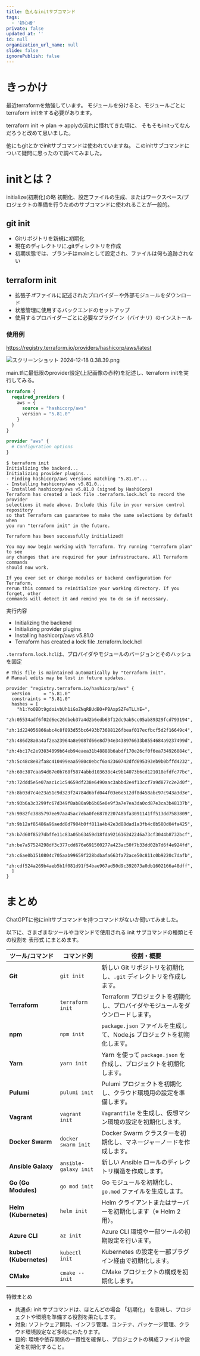 ```yaml
---
title: 色んなinitサブコマンド
tags:
  - '初心者'
private: false
updated_at: ''
id: null
organization_url_name: null
slide: false
ignorePublish: false
---
```

# きっかけ
最近terraformを勉強しています。
モジュールを分けると、モジュールごとにterraform initをする必要があります。

terraform init → plan → applyの流れに慣れてきた頃に、
そもそもinitってなんだろうと改めて思いました。

他にもgitとかでinitサブコマンドは使われていますね。
このinitサブコマンドについて疑問に思ったので調べてみました。

# initとは？
initialize(初期化)の略
初期化、設定ファイルの生成、またはワークスペース/プロジェクトの準備を行うためのサブコマンドに使われることが一般的。

## git init
* Gitリポジトリを新規に初期化
* 現在のディレクトリに.gitディレクトリを作成
* 初期状態では、ブランチはmainとして設定され、ファイルは何も追跡されない

## terraform init
* 拡張子.tfファイルに記述されたプロバイダーや外部モジュールをダウンロード
* 状態管理に使用するバックエンドのセットアップ
* 使用するプロバイダーごとに必要なプラグイン（バイナリ）のインストール

### 使用例

https://registry.terraform.io/providers/hashicorp/aws/latest

![スクリーンショット 2024-12-18 0.38.39.png](https://qiita-image-store.s3.ap-northeast-1.amazonaws.com/0/3862159/3c8bc764-03f6-0af4-c509-5d932858aeb4.png)

main.tfに最低限のprovider設定(上記画像の赤枠)を記述し、terraform initを実行してみる。

```:main.tf
terraform {
  required_providers {
    aws = {
      source = "hashicorp/aws"
      version = "5.81.0"
    }
  }
}

provider "aws" {
  # Configuration options
}
```

```:terraform init
$ terraform init
Initializing the backend...
Initializing provider plugins...
- Finding hashicorp/aws versions matching "5.81.0"...
- Installing hashicorp/aws v5.81.0...
- Installed hashicorp/aws v5.81.0 (signed by HashiCorp)
Terraform has created a lock file .terraform.lock.hcl to record the provider
selections it made above. Include this file in your version control repository
so that Terraform can guarantee to make the same selections by default when
you run "terraform init" in the future.

Terraform has been successfully initialized!

You may now begin working with Terraform. Try running "terraform plan" to see
any changes that are required for your infrastructure. All Terraform commands
should now work.

If you ever set or change modules or backend configuration for Terraform,
rerun this command to reinitialize your working directory. If you forget, other
commands will detect it and remind you to do so if necessary.
```

実行内容
* Initializing the backend
* Initializing provider plugins
* Installing hashicorp/aws v5.81.0
* Terraform has created a lock file .terraform.lock.hcl

`.terraform.lock.hcl`は、プロバイダやモジュールのバージョンとそのハッシュ を固定
```:.terraform.lock.hcl
# This file is maintained automatically by "terraform init".
# Manual edits may be lost in future updates.

provider "registry.terraform.io/hashicorp/aws" {
  version     = "5.81.0"
  constraints = "5.81.0"
  hashes = [
    "h1:YoOBDt9gdoivbUh1iGoZNqRBUdBO+PBAxpSZFeTLLYE=",
    "zh:05534adf6f02d6ec26dbeb37a4d2b6edb63f12dc9ab5cc05ab89329fcd793194",
    "zh:1d224056866abc4c8f893d55bc6493b73688126fbeaf017ecfbcf5d2f16649c4",
    "zh:486d28a0a4af2ea23964a8e9087d66e8d794e3438976633b8554684a9237499d",
    "zh:4bc17c2e93034099b64eb94eaea31b48888b6abdf170e26cf0f6ea734926084c",
    "zh:5c48c8e82fa8c410499eaa5980c0ebcf6a42360742dfd695393eb9b0bffd4232",
    "zh:60c387caa94d67e0b768f5874abbd103638c4c9b14073b6cd121018efdfc77bc",
    "zh:72ddd5e5e07aac1c1c54659df238e6490aac3abbd2e4f13ccf7a9d877c2e2d0f",
    "zh:8b03d7c4e23a51c9d323f24784d6bfd044f03e6e512df8d458abc97c943a3d3e",
    "zh:93b6a3c3299fc67d349f8ab80a9b6b65e0e9f3a7e7ea3da0cd87e3ca3b48137b",
    "zh:9982fc3885797ee97aa45ac7eba0fe6870220748bfa3091141ff513dd7583809",
    "zh:9b12af85486a96aedd8d7984b0ff811a4b42e3d88dad1a3fb4c0b580d04fa425",
    "zh:b7d60f8527dbffe11c83a05b63459d18fda921616242246a73cf3044b8732bcf",
    "zh:be7a57524298df3c377cdd676e691500277a423ac50f7b33dd02b7d6f4e924fd",
    "zh:c6ae0b1510804c705aab99659f228bdbafa663fa72ace50c811c0b9220c7dafb",
    "zh:cdf524a269b4aeb5b1f081d91f54bae967ad50d9c392073a0db1602166a48dff",
  ]
}
```

# まとめ

ChatGPTに他にinitサブコマンドを持つコマンドがないか聞いてみました。

以下に、さまざまなツールやコマンドで使用される init サブコマンドの種類とその役割を 表形式 にまとめます。

| **ツール/コマンド**        | **コマンド例**           | **役割・概要**                                                               |
|----------------------------|--------------------------|----------------------------------------------------------------------------|
| **Git**                    | `git init`              | 新しい Git リポジトリを初期化し、`.git` ディレクトリを作成します。          |
| **Terraform**              | `terraform init`        | Terraform プロジェクトを初期化し、プロバイダやモジュールをダウンロードします。|
| **npm**                    | `npm init`              | `package.json` ファイルを生成して、Node.js プロジェクトを初期化します。      |
| **Yarn**                   | `yarn init`             | Yarn を使って `package.json` を作成し、プロジェクトを初期化します。         |
| **Pulumi**                 | `pulumi init`           | Pulumi プロジェクトを初期化し、クラウド環境用の設定を準備します。           |
| **Vagrant**                | `vagrant init`          | `Vagrantfile` を生成し、仮想マシン環境の設定を初期化します。                |
| **Docker Swarm**           | `docker swarm init`     | Docker Swarm クラスターを初期化し、マネージャーノードを作成します。         |
| **Ansible Galaxy**         | `ansible-galaxy init`   | 新しい Ansible ロールのディレクトリ構造を作成します。                       |
| **Go (Go Modules)**        | `go mod init`           | Go モジュールを初期化し、`go.mod` ファイルを生成します。                    |
| **Helm (Kubernetes)**      | `helm init`             | Helm クライアントまたはサーバーを初期化します（※ Helm 2 用）。             |
| **Azure CLI**              | `az init`               | Azure CLI 環境や一部ツールの初期設定を行います。                            |
| **kubectl (Kubernetes)**   | `kubectl init`          | Kubernetes の設定を一部プラグイン経由で初期化します。                       |
| **CMake**                  | `cmake --init`          | CMake プロジェクトの構成を初期化します。                                    |

特徴まとめ
* 共通点: init サブコマンドは、ほとんどの場合 「初期化」 を意味し、プロジェクトや環境を準備する役割を果たします。
* 対象: ソフトウェア開発、インフラ管理、コンテナ、パッケージ管理、クラウド環境設定など多岐にわたります。
*	目的: 環境や依存関係の一貫性を確保し、プロジェクトの構成ファイルや設定を初期化すること。